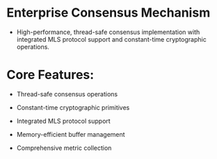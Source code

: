 #       Enterprise Consensus Mechanism
- High-performance, thread-safe consensus implementation with integrated MLS protocol support and constant-time cryptographic operations.

# Core Features:

- Thread-safe consensus operations

- Constant-time cryptographic primitives

- Integrated MLS protocol support

- Memory-efficient buffer management

- Comprehensive metric collection
